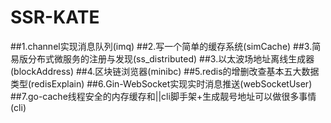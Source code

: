 # SSR-KATE
##1.channel实现消息队列(imq)
##2.写一个简单的缓存系统(simCache)
##3.简易版分布式微服务的注册与发现(ss_distributed)
##3.以太波场地址离线生成器(blockAddress)
##4.区块链浏览器(minibc)
##5.redis的增删改查基本五大数据类型(redisExplain)
##6.Gin-WebSocket实现实时消息推送(webSocketUser)
##7.go-cache线程安全的内存缓存和||cli脚手架+生成靓号地址可以做很多事情(cli)
